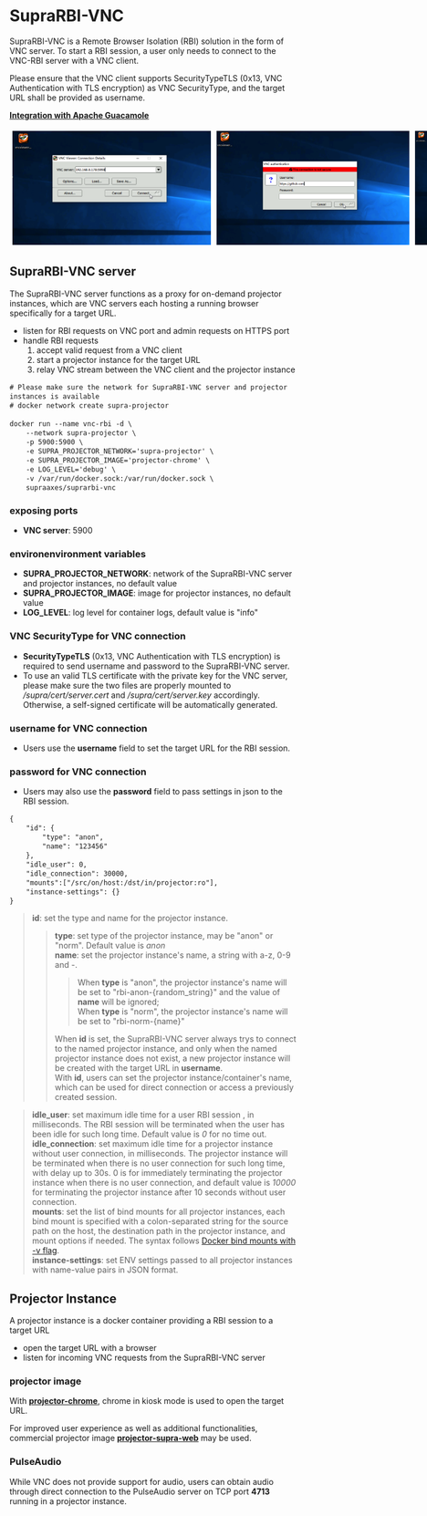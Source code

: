 # SupraRBI-VNC
SupraRBI-VNC is a Remote Browser Isolation (RBI) solution in the form of VNC server. To start a RBI session, a user only needs to connect to the VNC-RBI server with a VNC client. 

Please ensure that the VNC client supports SecurityTypeTLS (0x13, VNC Authentication with TLS encryption) as VNC SecurityType, and the target URL shall be provided as username.

[**Integration with Apache Guacamole**](resources/guacamole.md)

<div style="display: flex;">
    <img src="resources/TigerVncViewer1.png" alt="Connect" style="height: 200px; margin: 5px;" />
    <img src="resources/TigerVncViewer2.png" alt="Request" style="height: 200px; margin: 5px;" />
    <img src="resources/TigerVncViewer3.png" alt="Session" style="height: 200px; margin: 5px;" />
</div>

## SupraRBI-VNC server
The SupraRBI-VNC server functions as a proxy for on-demand projector instances, which are VNC servers each hosting a running browser specifically for a target URL. 
- listen for RBI requests on VNC port and admin requests on HTTPS port
- handle RBI requests
    1. accept valid request from a VNC client
    2. start a projector instance for the target URL
    3. relay VNC stream between the VNC client and the projector instance
```
# Please make sure the network for SupraRBI-VNC server and projector instances is available
# docker network create supra-projector

docker run --name vnc-rbi -d \
    --network supra-projector \
    -p 5900:5900 \
    -e SUPRA_PROJECTOR_NETWORK='supra-projector' \
    -e SUPRA_PROJECTOR_IMAGE='projector-chrome' \
    -e LOG_LEVEL='debug' \
    -v /var/run/docker.sock:/var/run/docker.sock \
    supraaxes/suprarbi-vnc
```
### exposing ports
- **VNC server**: 5900

### environenvironment variables
- **SUPRA_PROJECTOR_NETWORK**: network of the SupraRBI-VNC server and projector instances, no default value<br>
- **SUPRA_PROJECTOR_IMAGE**: image for projector instances, no default value<br>
- **LOG_LEVEL**: log level for container logs, default value is "info"

### VNC SecurityType for VNC connection
- **SecurityTypeTLS** (0x13, VNC Authentication with TLS encryption) is required to send username and password to the SupraRBI-VNC server.
- To use an valid TLS certificate with the private key for the VNC server, please make sure the two files are properly mounted to */supra/cert/server.cert* and */supra/cert/server.key* accordingly. Otherwise, a self-signed certificate will be automatically generated.

### username for VNC connection
- Users use the **username** field to set the target URL for the RBI session.

### password for VNC connection
- Users may also use the **password** field to pass settings in json to the RBI session.
```
{
    "id": {
        "type": "anon",
        "name": "123456"
    },
    "idle_user": 0,
    "idle_connection": 30000,
    "mounts":["/src/on/host:/dst/in/projector:ro"], 
    "instance-settings": {}
}
```
> **id**: set the type and name for the projector instance. <br>
>> **type**: set type of the projector instance, may be "anon" or "norm". Default value is *anon*<br>
>> **name**: set the projector instance's name, a string with a-z, 0-9 and -. <br>
>>> When **type** is "anon", the projector instance's name will be set to "rbi-anon-{random_string}" and the value of **name** will be ignored;<br>
>>> When **type** is "norm", the projector instance's name will be set to "rbi-norm-{name}"<br> 
>>
>> When **id** is set, the SupraRBI-VNC server always trys to connect to the named projector instance, and only when the named projector instance does not exist, a new projector instance will be created with the target URL in **username**.<br>
>> With **id**, users can set the projector instance/container's name, which can be used for direct connection or access a previously created session.

> **idle_user**: set maximum idle time for a user RBI session , in milliseconds. The RBI session will be terminated when the user has been idle for such long time. Default value is *0* for no time out.<br>
> **idle_connection**: set maximum idle time for a projector instance without user connection, in milliseconds. The projector instance will be terminated when there is no user connection for such long time, with delay up to 30s. 0 is for immediately terminating the projector instance when there is no user connection, and default value is *10000* for terminating the projector instance after 10 seconds without user connection.<br>
> **mounts**: set the list of bind mounts for all projector instances, each bind mount is specified with a colon-separated string for the source path on the host, the destination path in the projector instance, and mount options if needed. The syntax follows [Docker bind mounts with -v flag](https://docs.docker.com/engine/storage/bind-mounts/).<br>
> **instance-settings**: set ENV settings passed to all projector instances with name-value pairs in JSON format.

## Projector Instance
A projector instance is a docker container providing a RBI session to a target URL
- open the target URL with a browser
- listen for incoming VNC requests from the SupraRBI-VNC server

### projector image
With [**projector-chrome**](https://github.com/supraaxes/projector-chrome), chrome in kiosk mode is used to open the target URL. 

For improved user experience as well as additional functionalities, commercial projector image [**projector-supra-web**](https://github.com/supraaxes/projector-supra-web) may be used.

### PulseAudio
While VNC does not provide support for audio, users can obtain audio through direct connection to the PulseAudio server on TCP port **4713** running in a projector instance. 